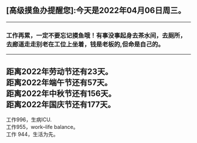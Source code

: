 ## [高级摸鱼办提醒您]:今天是2022年04月06日周三。
---
### 工作再累，一定不要忘记摸鱼哦！有事没事起身去茶水间，去厕所，去廊道走走别老在工位上坐着，钱是老板的,但命是自己的。
---
距离2022年劳动节还有23天。  
距离2022年端午节还有57天。  
距离2022年中秋节还有156天。  
距离2022年国庆节还有177天。  
---
工作996，生病ICU.  
工作955，work–life balance。  
工作 944，生活为先。